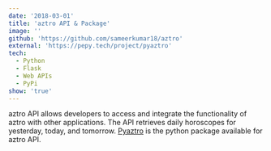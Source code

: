 ```yaml
---
date: '2018-03-01'
title: 'aztro API & Package'
image: ''
github: 'https://github.com/sameerkumar18/aztro'
external: 'https://pepy.tech/project/pyaztro'
tech:
  - Python
  - Flask
  - Web APIs
  - PyPi
show: 'true'
---
```


aztro API allows developers to access and integrate the functionality of aztro with other applications. The API retrieves daily horoscopes for yesterday, today, and tomorrow.
[Pyaztro](https://github.com/sameerkumar18/pyaztro) is the python package available for aztro API.
